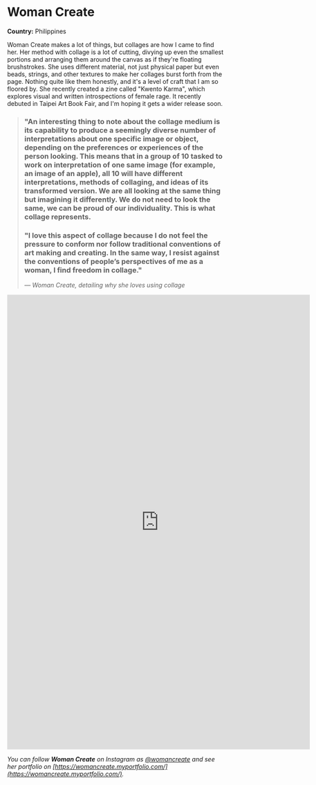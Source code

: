 # Woman Create

**Country:** Philippines

Woman Create makes a lot of things, but collages are how I came to find her. Her method with collage is a lot of cutting, divying up even the smallest portions and arranging them around the canvas as if they're floating brushstrokes. She uses different material, not just physical paper but even beads, strings, and other textures to make her collages burst forth from the page. Nothing quite like them honestly, and it's a level of craft that I am so floored by. She recently created a zine called "Kwento Karma", which explores visual and written introspections of female rage. It recently debuted in Taipei Art Book Fair, and I'm hoping it gets a wider release soon.

> <h3>"An interesting thing to note about the collage medium is its capability to produce a seemingly diverse number of interpretations about one specific image or object, depending on the preferences or experiences of the person looking. This means that in a group of 10 tasked to work on interpretation of one same image (for example, an image of an apple), all 10 will have different interpretations, methods of collaging, and ideas of its transformed version. We are all looking at the same thing but imagining it differently. We do not need to look the same, we can be proud of our individuality. This is what collage represents.</h3> 
><h3>"I love this aspect of collage because I do not feel the pressure to conform nor follow traditional conventions of art making and creating. In the same way, I resist against the conventions of people’s perspectives of me as a woman, I find freedom in collage."</h3>
>
> *— Woman Create, detailing why she loves using collage*

<iframe src="https://samisnotavailable.github.io/gallery/artists/woman-create.html" scrolling="no" frameborder="0" allowfullscreen width="700" height="1050"></iframe>

*You can follow **Woman Create** on Instagram as [@womancreate](https://www.instagram.com/womancreate/) and see her portfolio on [https://womancreate.myportfolio.com/](https://womancreate.myportfolio.com/).*